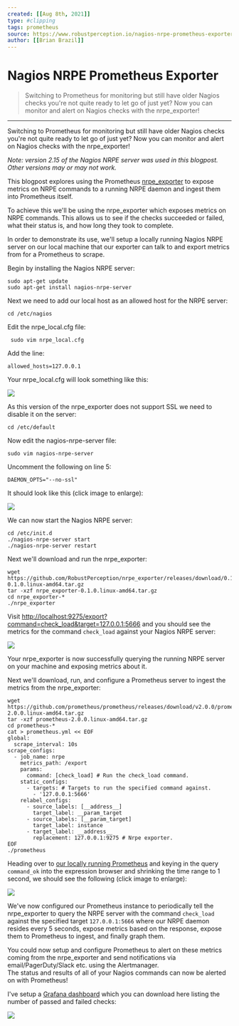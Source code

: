 ```yaml
---
created: [[Aug 8th, 2021]]
type: #clipping
tags: prometheus 
source: https://www.robustperception.io/nagios-nrpe-prometheus-exporter
author: [[Brian Brazil]] 
---
```

# Nagios NRPE Prometheus Exporter

> Switching to Prometheus for monitoring but still have older Nagios checks you're not quite ready to let go of just yet? Now you can monitor and alert on Nagios checks with the nrpe_exporter!

---
Switching to Prometheus for monitoring but still have older Nagios checks you're not quite ready to let go of just yet? Now you can monitor and alert on Nagios checks with the nrpe_exporter!

_Note: version 2.15 of the Nagios NRPE server was used in this blogpost. Other versions may or may not work._

This blogpost explores using the Prometheus [nrpe_exporter](https://github.com/RobustPerception/nrpe_exporter) to expose metrics on NRPE commands to a running NRPE daemon and ingest them into Prometheus itself.

To achieve this we'll be using the nrpe_exporter which exposes metrics on NRPE commands. This allows us to see if the checks succeeded or failed, what their status is, and how long they took to complete.

In order to demonstrate its use, we'll setup a locally running Nagios NRPE server on our local machine that our exporter can talk to and export metrics from for a Prometheus to scrape.

Begin by installing the Nagios NRPE server:
```shell
sudo apt-get update
sudo apt-get install nagios-nrpe-server
```

Next we need to add our local host as an allowed host for the NRPE server:
```shell
cd /etc/nagios
```

Edit the nrpe_local.cfg file:

```shell
 sudo vim nrpe_local.cfg
```
Add the line:

```shell
allowed_hosts=127.0.0.1
```

Your nrpe_local.cfg will look something like this:

[![](https://www.robustperception.io/wp-content/uploads/2017/09/Screen-Shot-2017-09-28-at-12.50.07.png)](https://www.robustperception.io/wp-content/uploads/2017/09/Screen-Shot-2017-09-28-at-12.50.07.png)

As this version of the nrpe_exporter does not support SSL we need to disable it on the server:

```shell
cd /etc/default
```

Now edit the nagios-nrpe-server file:

```shell
sudo vim nagios-nrpe-server
```
Uncomment the following on line 5:

```shell
DAEMON_OPTS="--no-ssl"
```
It should look like this (click image to enlarge):

[![](https://www.robustperception.io/wp-content/uploads/2017/09/Screen-Shot-2017-09-28-at-12.49.21-600x245.png)](https://www.robustperception.io/wp-content/uploads/2017/09/Screen-Shot-2017-09-28-at-12.49.21.png)

We can now start the Nagios NRPE server:

```shell
cd /etc/init.d
./nagios-nrpe-server start
./nagios-nrpe-server restart
```
Next we'll download and run the nrpe_exporter:

```shell
wget https://github.com/RobustPerception/nrpe_exporter/releases/download/0.1.0/nrpe_exporter-0.1.0.linux-amd64.tar.gz
tar -xzf nrpe_exporter-0.1.0.linux-amd64.tar.gz
cd nrpe_exporter-*
./nrpe_exporter
```

Visit [http://localhost:9275/export?command=check_load&target=127.0.0.1:5666](http://localhost:9275/export?command=check_load&target=127.0.0.1:5666) and you should see the metrics for the command `check_load` against your Nagios NRPE server:

[![](https://www.robustperception.io/wp-content/uploads/2017/09/Screen-Shot-2017-09-28-at-11.09.02.png)](https://www.robustperception.io/wp-content/uploads/2017/09/Screen-Shot-2017-09-28-at-11.09.02.png)

Your nrpe_exporter is now successfully querying the running NRPE server on your machine and exposing metrics about it.

Next we'll download, run, and configure a Prometheus server to ingest the metrics from the nrpe_exporter:

```shell
wget https://github.com/prometheus/prometheus/releases/download/v2.0.0/prometheus-2.0.0.linux-amd64.tar.gz
tar -xzf prometheus-2.0.0.linux-amd64.tar.gz
cd prometheus-*
cat > prometheus.yml << EOF
global:
  scrape_interval: 10s
scrape_configs:
  - job_name: nrpe
    metrics_path: /export
    params:
      command: [check_load] # Run the check_load command.
    static_configs:
      - targets: # Targets to run the specified command against.
        - '127.0.0.1:5666'
    relabel_configs:
      - source_labels: [__address__]
        target_label: __param_target
      - source_labels: [__param_target]
        target_label: instance
      - target_label: __address__
        replacement: 127.0.0.1:9275 # Nrpe exporter.
EOF
./prometheus
```

Heading over to [our locally running Prometheus](http://localhost:9090/) and keying in the query `command_ok` into the expression browser and shrinking the time range to 1 second, we should see the following (click image to enlarge):

[![](https://www.robustperception.io/wp-content/uploads/2017/09/Screen-Shot-2017-09-28-at-11.16.34-600x450.png)](https://www.robustperception.io/wp-content/uploads/2017/09/Screen-Shot-2017-09-28-at-11.16.34.png)

We've now configured our Prometheus instance to periodically tell the nrpe_exporter to query the NRPE server with the command `check_load` against the specified target `127.0.0.1:5666` where our NRPE daemon resides every 5 seconds, expose metrics based on the response, expose them to Prometheus to ingest, and finally graph them.

You could now setup and configure Prometheus to alert on these metrics coming from the nrpe_exporter and send notifications via email/PagerDuty/Slack etc. using the Alertmanager.  
The status and results of all of your Nagios commands can now be alerted on with Prometheus!

I've setup a [Grafana dashboard](https://grafana.com/dashboards/3449) which you can download here listing the number of passed and failed checks:

[![](https://www.robustperception.io/wp-content/uploads/2017/10/Screen-Shot-2017-10-12-at-17.17.29-600x450.png)](https://www.robustperception.io/wp-content/uploads/2017/10/Screen-Shot-2017-10-12-at-17.17.29.png)
